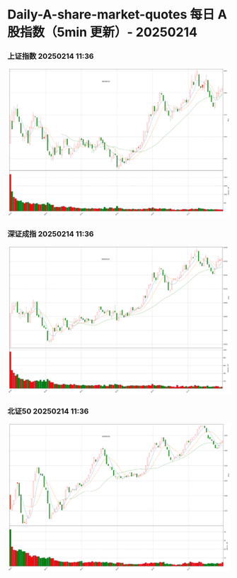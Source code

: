 
# Daily-A-share-market-quotes 每日 A 股指数（5min 更新）- 20250214

### 上证指数 20250214 11:36
![](./fig/2025/2/20250214-sh000001.png)

### 深证成指 20250214 11:36
![](./fig/2025/2/20250214-sz399001.png)

### 北证50 20250214 11:36
![](./fig/2025/2/20250214-bj899050.png)
